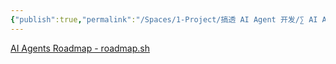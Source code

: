 ```yaml
---
{"publish":true,"permalink":"/Spaces/1-Project/搞透 AI Agent 开发/∑ AI Agent 从入门到精通.md","created":"2025-05-06","modified":"2025-06-15","published":"2025-07-08T21:59:43.817+08:00","cssclasses":""}
---
```



[AI Agents Roadmap - roadmap.sh](https://roadmap.sh/ai-agents)

##

